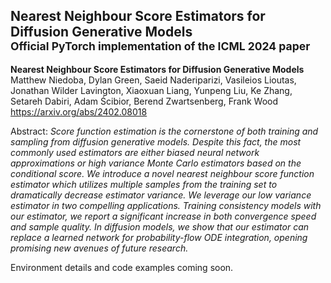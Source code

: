 ## Nearest Neighbour Score Estimators for Diffusion Generative Models <br><sub>Official PyTorch implementation of the ICML 2024 paper</sub>

**Nearest Neighbour Score Estimators for Diffusion Generative Models**<br>
Matthew Niedoba, Dylan Green, Saeid Naderiparizi, Vasileios Lioutas, Jonathan Wilder Lavington, Xiaoxuan Liang, Yunpeng Liu, Ke Zhang, Setareh Dabiri, Adam Ścibior, Berend Zwartsenberg, Frank Wood <br>
https://arxiv.org/abs/2402.08018 <br>


Abstract: *Score function estimation is the cornerstone of both training and sampling from diffusion generative models. Despite this fact, the most commonly used estimators are either biased neural network approximations or high variance Monte Carlo estimators based on the conditional score. We introduce a novel nearest neighbour score function estimator which utilizes multiple samples from the training set to dramatically decrease estimator variance. We leverage our low variance estimator in two compelling applications. Training consistency models with our estimator, we report a significant increase in both convergence speed and sample quality. In diffusion models, we show that our estimator can replace a learned network for probability-flow ODE integration, opening promising new avenues of future research.*

Environment details and code examples coming soon.
